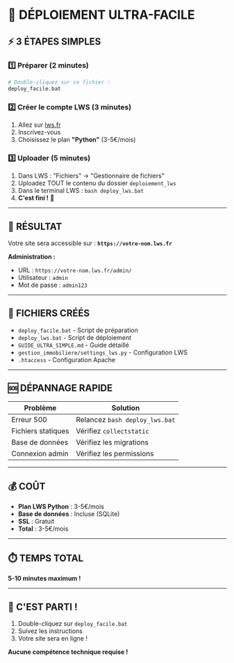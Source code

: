 # 🚀 DÉPLOIEMENT ULTRA-FACILE

## ⚡ 3 ÉTAPES SIMPLES

### 1️⃣ **Préparer** (2 minutes)
```bash
# Double-cliquez sur ce fichier :
deploy_facile.bat
```

### 2️⃣ **Créer le compte LWS** (3 minutes)
1. Allez sur [lws.fr](https://www.lws.fr)
2. Inscrivez-vous
3. Choisissez le plan **"Python"** (3-5€/mois)

### 3️⃣ **Uploader** (5 minutes)
1. Dans LWS : "Fichiers" → "Gestionnaire de fichiers"
2. Uploadez TOUT le contenu du dossier `deploiement_lws`
3. Dans le terminal LWS : `bash deploy_lws.bat`
4. **C'est fini !** 🎉

---

## 🎯 RÉSULTAT

Votre site sera accessible sur :
**`https://votre-nom.lws.fr`**

**Administration :**
- URL : `https://votre-nom.lws.fr/admin/`
- Utilisateur : `admin`
- Mot de passe : `admin123`

---

## 📁 FICHIERS CRÉÉS

- `deploy_facile.bat` - Script de préparation
- `deploy_lws.bat` - Script de déploiement
- `GUIDE_ULTRA_SIMPLE.md` - Guide détaillé
- `gestion_immobiliere/settings_lws.py` - Configuration LWS
- `.htaccess` - Configuration Apache

---

## 🆘 DÉPANNAGE RAPIDE

| Problème | Solution |
|----------|----------|
| Erreur 500 | Relancez `bash deploy_lws.bat` |
| Fichiers statiques | Vérifiez `collectstatic` |
| Base de données | Vérifiez les migrations |
| Connexion admin | Vérifiez les permissions |

---

## 💰 COÛT

- **Plan LWS Python** : 3-5€/mois
- **Base de données** : Incluse (SQLite)
- **SSL** : Gratuit
- **Total** : 3-5€/mois

---

## ⏱️ TEMPS TOTAL

**5-10 minutes maximum !**

---

## 🎉 C'EST PARTI !

1. Double-cliquez sur `deploy_facile.bat`
2. Suivez les instructions
3. Votre site sera en ligne !

**Aucune compétence technique requise !**






